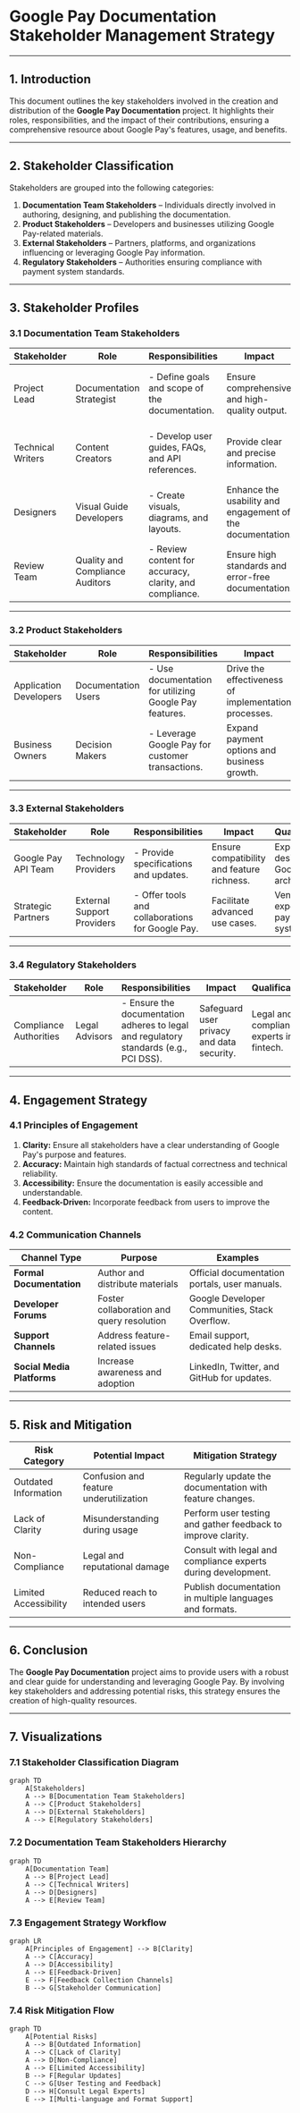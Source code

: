
# Google Pay Documentation Stakeholder Management Strategy

---

## 1. Introduction

This document outlines the key stakeholders involved in the creation and distribution of the **Google Pay Documentation** project. 
It highlights their roles, responsibilities, and the impact of their contributions, ensuring a comprehensive resource about Google Pay's features, usage, and benefits.

---

## 2. Stakeholder Classification

Stakeholders are grouped into the following categories:

1. **Documentation Team Stakeholders** – Individuals directly involved in authoring, designing, and publishing the documentation.  
2. **Product Stakeholders** – Developers and businesses utilizing Google Pay-related materials.  
3. **External Stakeholders** – Partners, platforms, and organizations influencing or leveraging Google Pay information.  
4. **Regulatory Stakeholders** – Authorities ensuring compliance with payment system standards.  

---

## 3. Stakeholder Profiles

### 3.1 Documentation Team Stakeholders

| **Stakeholder**          | **Role**                     | **Responsibilities**                              | **Impact**                              | **Qualifications**                               |
|--------------------------|------------------------------|--------------------------------------------------|------------------------------------------|-------------------------------------------------|
| Project Lead             | Documentation Strategist     | - Define goals and scope of the documentation.    | Ensure comprehensive and high-quality output. | Expert in documentation frameworks and payment systems. |
| Technical Writers        | Content Creators             | - Develop user guides, FAQs, and API references.   | Provide clear and precise information.  | Skilled in technical writing and financial systems. |
| Designers                | Visual Guide Developers      | - Create visuals, diagrams, and layouts.          | Enhance the usability and engagement of the documentation. | Proficient in design tools and technical illustration. |
| Review Team              | Quality and Compliance Auditors | - Review content for accuracy, clarity, and compliance. | Ensure high standards and error-free documentation. | Experts in technical editing and compliance standards. |

---

### 3.2 Product Stakeholders

| **Stakeholder**         | **Role**                       | **Responsibilities**                                | **Impact**                              | **Qualifications**                               |
|-------------------------|---------------------------------|----------------------------------------------------|------------------------------------------|-------------------------------------------------|
| Application Developers  | Documentation Users            | - Use documentation for utilizing Google Pay features.    | Drive the effectiveness of implementation processes. | Proficient in backend development and APIs. |
| Business Owners         | Decision Makers                | - Leverage Google Pay for customer transactions.   | Expand payment options and business growth. | Knowledgeable in e-commerce or app-based services. |

---

### 3.3 External Stakeholders

| **Stakeholder**         | **Role**                       | **Responsibilities**                                | **Impact**                              | **Qualifications**                               |
|-------------------------|---------------------------------|----------------------------------------------------|------------------------------------------|-------------------------------------------------|
| Google Pay API Team     | Technology Providers           | - Provide specifications and updates.              | Ensure compatibility and feature richness. | Experts in API design and Google Pay architecture. |
| Strategic Partners      | External Support Providers     | - Offer tools and collaborations for Google Pay.   | Facilitate advanced use cases.  | Vendors with experience in payment systems. |

---

### 3.4 Regulatory Stakeholders

| **Stakeholder**         | **Role**                       | **Responsibilities**                                | **Impact**                              | **Qualifications**                               |
|-------------------------|---------------------------------|----------------------------------------------------|------------------------------------------|-------------------------------------------------|
| Compliance Authorities  | Legal Advisors                 | - Ensure the documentation adheres to legal and regulatory standards (e.g., PCI DSS). | Safeguard user privacy and data security. | Legal and compliance experts in fintech. |

---

## 4. Engagement Strategy

### 4.1 Principles of Engagement

1. **Clarity:** Ensure all stakeholders have a clear understanding of Google Pay's purpose and features.  
2. **Accuracy:** Maintain high standards of factual correctness and technical reliability.  
3. **Accessibility:** Ensure the documentation is easily accessible and understandable.  
4. **Feedback-Driven:** Incorporate feedback from users to improve the content.  

### 4.2 Communication Channels

| **Channel Type**         | **Purpose**                                  | **Examples**                                     |
|--------------------------|----------------------------------------------|-------------------------------------------------|
| **Formal Documentation** | Author and distribute materials              | Official documentation portals, user manuals.   |
| **Developer Forums**     | Foster collaboration and query resolution    | Google Developer Communities, Stack Overflow.   |
| **Support Channels**     | Address feature-related issues               | Email support, dedicated help desks.            |
| **Social Media Platforms** | Increase awareness and adoption             | LinkedIn, Twitter, and GitHub for updates.      |

---

## 5. Risk and Mitigation

| **Risk Category**        | **Potential Impact**                         | **Mitigation Strategy**                         |
|--------------------------|---------------------------------------------|------------------------------------------------|
| Outdated Information     | Confusion and feature underutilization      | Regularly update the documentation with feature changes. |
| Lack of Clarity          | Misunderstanding during usage               | Perform user testing and gather feedback to improve clarity. |
| Non-Compliance           | Legal and reputational damage              | Consult with legal and compliance experts during development. |
| Limited Accessibility    | Reduced reach to intended users             | Publish documentation in multiple languages and formats. |

---

## 6. Conclusion

The **Google Pay Documentation** project aims to provide users with a robust and clear guide for understanding and leveraging Google Pay. By involving key stakeholders and addressing potential risks, this strategy ensures the creation of high-quality resources.

---

## 7. Visualizations

### 7.1 Stakeholder Classification Diagram

```mermaid  
graph TD  
    A[Stakeholders]  
    A --> B[Documentation Team Stakeholders]  
    A --> C[Product Stakeholders]  
    A --> D[External Stakeholders]  
    A --> E[Regulatory Stakeholders]  
```  

### 7.2 Documentation Team Stakeholders Hierarchy

```mermaid  
graph TD  
    A[Documentation Team]  
    A --> B[Project Lead]  
    A --> C[Technical Writers]  
    A --> D[Designers]  
    A --> E[Review Team]  
```  

### 7.3 Engagement Strategy Workflow

```mermaid  
graph LR  
    A[Principles of Engagement] --> B[Clarity]  
    A --> C[Accuracy]  
    A --> D[Accessibility]  
    A --> E[Feedback-Driven]  
    E --> F[Feedback Collection Channels]  
    B --> G[Stakeholder Communication]  
```  

### 7.4 Risk Mitigation Flow

```mermaid  
graph TD  
    A[Potential Risks]  
    A --> B[Outdated Information]  
    A --> C[Lack of Clarity]  
    A --> D[Non-Compliance]  
    A --> E[Limited Accessibility]  
    B --> F[Regular Updates]  
    C --> G[User Testing and Feedback]  
    D --> H[Consult Legal Experts]  
    E --> I[Multi-language and Format Support]  
```  
